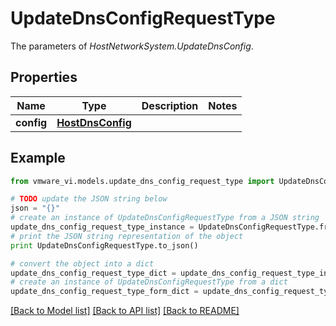 # UpdateDnsConfigRequestType

The parameters of *HostNetworkSystem.UpdateDnsConfig*. 

## Properties
Name | Type | Description | Notes
------------ | ------------- | ------------- | -------------
**config** | [**HostDnsConfig**](HostDnsConfig.md) |  | 

## Example

```python
from vmware_vi.models.update_dns_config_request_type import UpdateDnsConfigRequestType

# TODO update the JSON string below
json = "{}"
# create an instance of UpdateDnsConfigRequestType from a JSON string
update_dns_config_request_type_instance = UpdateDnsConfigRequestType.from_json(json)
# print the JSON string representation of the object
print UpdateDnsConfigRequestType.to_json()

# convert the object into a dict
update_dns_config_request_type_dict = update_dns_config_request_type_instance.to_dict()
# create an instance of UpdateDnsConfigRequestType from a dict
update_dns_config_request_type_form_dict = update_dns_config_request_type.from_dict(update_dns_config_request_type_dict)
```
[[Back to Model list]](../README.md#documentation-for-models) [[Back to API list]](../README.md#documentation-for-api-endpoints) [[Back to README]](../README.md)


